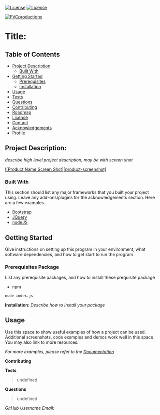 
[![License](http://img.shields.io/:github--blue.svg)](http://doge.mit-license.org)
[![License](http://img.shields.io/:github--blue.svg)](https://github.com//)

<a href="http://fvcproductions.com"><img src="https://avatars1.githubusercontent.com/u/4284691?v=3&s=200" title="FVCproductions" alt="FVCproductions"></a>
# Title: 

## Table of Contents

* [Project Description](#about-the-project)
  * [Built With](#built-with)
* [Getting Started](#getting-started)
  * [Prerequisites](#prerequisites)
  * [Installation](#installation)
* [Usage](#usage)
* [Tests](#tests)
* [Questions](#questions)
* [Contributing](#contributing)
* [Roadmap](#roadmap)
* [License](#license)
* [Contact](#contact)
* [Acknowledgements](#acknowledgements)
* [Profile](#profile)



## Project Description: 
_describe high level project description, may be with screen shot_


[![Product Name Screen Shot][product-screenshot]](https://www.google.com/imgres?imgurl=https%3A%2F%2Fdocs.microsoft.com%2Fen-us%2Fdotnet%2Farchitecture%2Fcloud-native%2Fmedia%2Feshoponcontainers-sample-app-screenshot.png&imgrefurl=https%3A%2F%2Fdocs.microsoft.com%2Fen-us%2Fdotnet%2Farchitecture%2Fcloud-native%2Fintroduce-eshoponcontainers-reference-app&tbnid=wOlhFw77jhwgGM&vet=12ahUKEwiyl87cp8TqAhVKAN8KHSGWCxwQMygregUIARCFAg..i&docid=gByF9PsMGuPlBM&w=1413&h=952&q=sample%20application%20screenshot&ved=2ahUKEwiyl87cp8TqAhVKAN8KHSGWCxwQMygregUIARCFAg)

### Built With
This section should list any major frameworks that you built your project using. Leave any add-ons/plugins for the acknowledgements section. Here are a few examples.
* [Bootstrap](https://getbootstrap.com)
* [JQuery](https://jquery.com)
* [nodeJS](https://nodejs.org/en/)



## Getting Started

Give instructions on setting up this program in your environment, 
what software dependencies, and how to get start to run the program

### Prerequisites Package 

List any prerequisite packages, and how to install these prequisite package

* npm

```sh
node index.js
```

**Installation:** 
_Describe how to Install your package_

## Usage

Use this space to show useful examples of how a project can be used. Additional screenshots, code examples and demos work well in this space. You may also link to more resources.

_For more examples, please refer to the [Documentation](https://www.google.com/imgres?imgurl=https%3A%2F%2Fdocs.microsoft.com%2Fen-us%2Fdotnet%2Farchitecture%2Fcloud-native%2Fmedia%2Feshoponcontainers-sample-app-screenshot.png&imgrefurl=https%3A%2F%2Fdocs.microsoft.com%2Fen-us%2Fdotnet%2Farchitecture%2Fcloud-native%2Fintroduce-eshoponcontainers-reference-app&tbnid=wOlhFw77jhwgGM&vet=12ahUKEwiyl87cp8TqAhVKAN8KHSGWCxwQMygregUIARCFAg..i&docid=gByF9PsMGuPlBM&w=1413&h=952&q=sample%20application%20screenshot&ved=2ahUKEwiyl87cp8TqAhVKAN8KHSGWCxwQMygregUIARCFAg)_



**Contributing**
> 

**Tests**
> undefined

**Questions**
> undefined

_GitHub Username Email_: 
